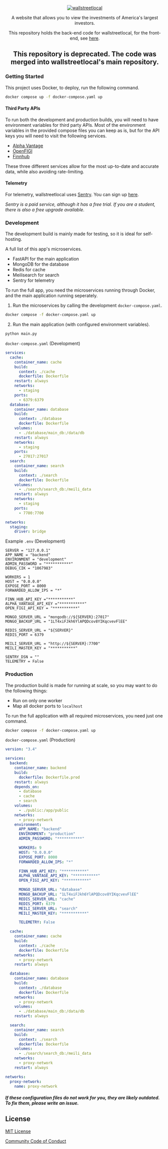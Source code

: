 <p align="center">
  <a href="https://wallstreetlocal.com" target="_blank">
    <picture>
      <img alt="wallstreetlocal" src="https://raw.githubusercontent.com/leftmove/pinestreetlocal/main/static/logo.png" style="max-width: 100%;">
    </picture>
  </a>
</p>

<p align="center">
  A website that allows you to view the investments of America's largest investors.
</p>
<p align="center">
  This repository holds the back-end code for wallstreetlocal, for the front-end, see <a href="https://github.com/leftmove/walltreetlocal" target="_blank" >here</a>.
</p>

<h2 align="center">
  This repository is deprecated. The code was merged into wallstreetlocal's <a src="https://github.com/leftmove/wallstreetlocal">main repository</a>.
</h2>

### Getting Started

This project uses Docker, to deploy, run the following command.

```bash
docker compose up -f docker-compose.yaml up
```

#### Third Party APIs

To run both the development and production builds, you will need to have environment variables for third party APIs. Most of the environment variables in the provided compose files you can keep as is, but for the API keys you will need to visit the following services.

- [Alpha Vantage](https://www.alphavantage.co/)
- [OpenFIGI](https://www.openfigi.com/)
- [Finnhub](https://finnhub.io/)

These three different services allow for the most up-to-date and accurate data, while also avoiding rate-limiting.

#### Telemetry

For telemetry, wallstreetlocal uses [Sentry](https://sentry.io/). You can sign up [here](https://sentry.io/signup/).

_Sentry is a paid service, although it has a free trial. If you are a student, there is also a free upgrade available._

### Development

The development build is mainly made for testing, so it is ideal for self-hosting.

A full list of this app's microservices.

- FastAPI for the main application
- MongoDB for the database
- Redis for cache
- Meilisearch for search
- Sentry for telemetry

To run the full app, you need the microservices running through Docker, and the main application running seperately.

1. Run the microservices by calling the development `docker-compose.yaml`.

```bash
docker compose -f docker-compose.yaml up
```

2. Run the main application (with configured environment variables).

```bash
python main.py
```

`docker-compose.yaml` (Development)

```yaml
services:
  cache:
    container_name: cache
    build:
      context: ./cache
      dockerfile: Dockerfile
    restart: always
    networks:
      - staging
    ports:
      - 6379:6379
  database:
    container_name: database
    build:
      context: ./database
      dockerfile: Dockerfile
    volumes:
      - ./database/main_db:/data/db
    restart: always
    networks:
      - staging
    ports:
      - 27017:27017
  search:
    container_name: search
    build:
      context: ./search
      dockerfile: Dockerfile
    volumes:
      - ./search/search_db:/meili_data
    restart: always
    networks:
      - staging
    ports:
      - 7700:7700

networks:
  staging:
    driver: bridge
```

Example `.env` (Development)

```env
SERVER = "127.0.0.1"
APP_NAME = "backend"
ENVIRONMENT = "development"
ADMIN_PASSWORD = "***********"
DEBUG_CIK = "1067983"

WORKERS = 1
HOST = "0.0.0.0"
EXPOSE_PORT = 8000
FORWARDED_ALLOW_IPS = "*"

FINN_HUB_API_KEY ="***********"
ALPHA_VANTAGE_API_KEY ="***********"
OPEN_FIGI_API_KEY = "***********"

MONGO_SERVER_URL = "mongodb://${SERVER}:27017"
MONGO_BACKUP_URL = "1LT4xiFJkh6YlAPQDcov8YIKqcvevFlEE"

REDIS_SERVER_URL = "${SERVER}"
REDIS_PORT = 6379

MEILI_SERVER_URL = "http://${SERVER}:7700"
MEILI_MASTER_KEY = "***********"

SENTRY_DSN = ""
TELEMETRY = False
```

### Production

The production build is made for running at scale, so you may want to do the following things:

- Run on only one worker
- Map all docker ports to `localhost`

To run the full application with all required microservices, you need just one command.

```bash
docker compose -f docker-compose.yaml up
```

`docker-compose.yaml` (Production)

```yaml
version: "3.4"

services:
  backend:
    container_name: backend
    build:
      dockerfile: Dockerfile.prod
    restart: always
    depends_on:
      - database
      - cache
      - search
    volumes:
      - ./public:/app/public
    networks:
      - proxy-network
    environment:
      APP_NAME: "backend"
      ENVIRONMENT: "production"
      ADMIN_PASSWORD: "***********"

      WORKERS: 9
      HOST: "0.0.0.0"
      EXPOSE_PORT: 8000
      FORWARDED_ALLOW_IPS: "*"

      FINN_HUB_API_KEY: "***********"
      ALPHA_VANTAGE_API_KEY: "***********"
      OPEN_FIGI_API_KEY: "***********"

      MONGO_SERVER_URL: "database"
      MONGO_BACKUP_URL: "1LT4xiFJkh6YlAPQDcov8YIKqcvevFlEE"
      REDIS_SERVER_URL: "cache"
      REDIS_PORT: 6379
      MEILI_SERVER_URL: "search"
      MEILI_MASTER_KEY: "***********"

      TELEMETRY: False

  cache:
    container_name: cache
    build:
      context: ./cache
      dockerfile: Dockerfile
    networks:
      - proxy-network
    restart: always

  database:
    container_name: database
    build:
      context: ./database
      dockerfile: Dockerfile
    networks:
      - proxy-network
    volumes:
      - ./database/main_db:/data/db
    restart: always

  search:
    container_name: search
    build:
      context: ./search
      dockerfile: Dockerfile
    volumes:
      - ./search/search_db:/meili_data
    networks:
      - proxy-network
    restart: always

networks:
  proxy-network:
    name: proxy-network
```

#### _If these configuration files do not work for you, they are likely outdated. To fix them, please write an issue._

## License

[MIT License](./LICENSE)

[Community Code of Conduct](./CODE_OF_CONDUCT.MD)
